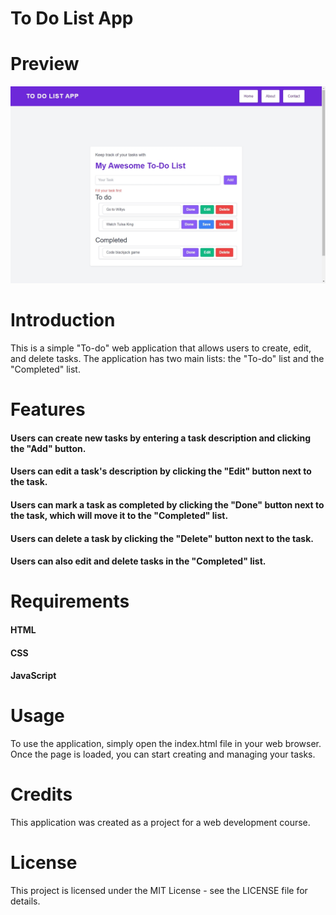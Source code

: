 ﻿# To Do List App

# Preview
![Preview](/att-gora-app.jpeg)

# Introduction

This is a simple "To-do" web application that allows users to create, edit, and delete tasks. The application has two main lists: the "To-do" list and the "Completed" list.

# Features

 #### Users can create new tasks by entering a task description and clicking the "Add" button.
 #### Users can edit a task's description by clicking the "Edit" button next to the task.
 #### Users can mark a task as completed by clicking the "Done" button next to the task, which will move it to the "Completed" list.
 #### Users can delete a task by clicking the "Delete" button next to the task.
 #### Users can also edit and delete tasks in the "Completed" list.

# Requirements

  #### HTML
  #### CSS
  #### JavaScript

# Usage

To use the application, simply open the index.html file in your web browser. Once the page is loaded, you can start creating and managing your tasks.

# Credits

This application was created as a project for a web development course.

# License

This project is licensed under the MIT License - see the LICENSE file for details.